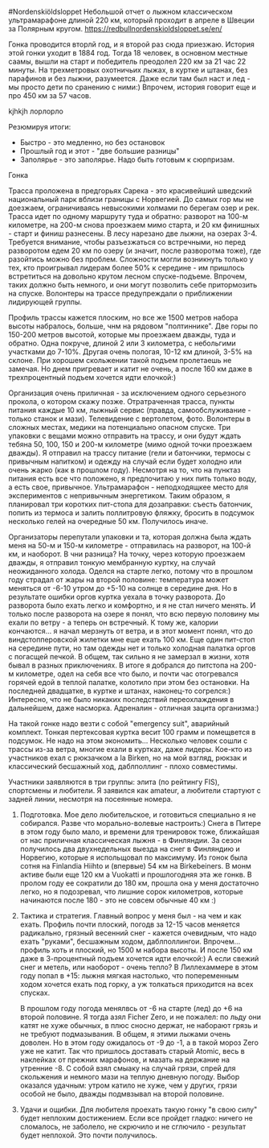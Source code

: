 #Nordenskiöldsloppet
Небольшой отчет о лыжном классическом ультрамарафоне длиной 220 км, который проходит в апреле в Швеции за Полярным кругом.
https://redbullnordenskioldsloppet.se/en/

Гонка проводится вторлй год, и я второй раз сюда приезжаю.
История этой гонки уходит в 1884 год. Тогда 18 человек, в основном местные саамы, вышли на старт и победитель преодолел 220 км за 21 час 22 минуты. На трехметровых охотничьих лыжах, в куртке и штанах, без парафинов и без лыжни, разумеется. Даже если там был наст и лед - мы просто дети по сранению с ними:) Впрочем, история говорит еще и про 450 км за 57 часов.

kjhkjh
лорлорло

Резюмируя итоги:

* Быстро - это медленно, но без остановок
* Прошлый год и этот - "две большие разницы"
* Заполярье - это заполярье. Надо быть готовым к сюрпризам.

Гонка

Трасса проложена в предгорьях Сарека - это красивейший шведский национальный парк вблизи границы с Норвегией. До самых гор мы не доезжаем, ограничиваясь невысокими холмами по берегам озер и рек. Трасса идет по одному маршруту туда и обратно: разворот на 100-м километре, на 200-м снова проезжаем мимо старта, и 20 км финишных - старт и финиш разнесены. В лесу нарезано две лыжни, на озерах 3-4. Требуется внимание, чтобы разъезжаться со встречными, но перед разворотом едем 20 км по озеру (и значит, после разворотма тоже), где разойтись можно без проблем. Сложности могли возникнуть только у тех, кто проигрывал лидерам более 50% к середине - им пришлось встретиться на довольно крутом лесном спуске-подъеме. Впрочем, таких должно быть немного, и они могут позволить себе притормозить на спуске. Волонтеры на трассе предупреждали о приближении лидирующей группы.

Профиль трассы кажется плоским, но все же 1500 метров набора высоты набралось, больше, чнм на рядовом "полтиннике". Две горы по 150-200 метров высотой, которые мы проезжаем дважды, туда и обратно. Одна покруче, длиной 2 или 3 километра, с небольгими участками до 7-10%. Другая очень пологая, 10-12 км длиной, 3-5% на склоне. При хорошем скольжении такой подъем пролетаешь не замечая. Но днем пригревает и катит не очень, а после 160 км даже в трехпроцентный подъем хочется идти елочкой:)

Организация очень приличная - за исключением одного серьезного прокола, о котором скажу позже. Отратраченная трасса, пункты питания каждые 10 км, лыжный сервис (правда, самообслуживание - только станок и мази). Телевидение с вертолетом, фото. Волонтеры в сложных местах, медики на потенциально опасном спуске. Три упаковки с вещами можно отправить на трассу, и они будут ждать тебяна 50, 100, 150 и 200-м километре (мимо одной точки проезжаем дважды). Я отправил на трассу питание (гели и батончики, термосы с привычным напитком) и одежду на случай если будет холодно или очень жарко (как в прошлом году). Несмотря на то, что на пунктаз питания есть все что положено, я предпочитаю у них пить только воду, а есть свое, привычное. Ультрамарафон - неподходящкее место для экспериментов с непривычным энергетиком. Таким образом, я планировал три коротких пит-стопа для дозаправки: съесть батончик, попить из термоса и залить поллитровую фляжку, бросить в подсумок несколько гелей на очередные 50 км. Получилось иначе.

Организаторы перепутали упаковки и та, которая должна была ждать меня на 50-м и 150-м километре - отправилась на разворот, на 100-й км, и наоборот. В чни разница? На точку, через которую проезжаем дважды, я отправил тонкую мембранную куртку, на случай неожиданного холода. Оделся на старте легко, потому что в прошлом году страдал от жары на второй половине: температура может меняться от -6-10 утром до +5-10 на солнце в середине дня. Но в результате ошибки оргов куртка уехала в точку разворота. До разворота было ехать легко и комфортно, и я не стал ничего менять. И только после разворота на озере я понял, что всю первую половину мы ехали по ветру - а теперь он встречный. К тому же, калории кончаются... я начал мерзнуть от ветра, и в этот момент понял, что до виндстопперовской жилетки мне еше ехать 100 км. Еще один пит-стоп на середине пути, но там одежды нет и только холодная палатка оргов с погасщей печкой. В общем, так сильно я не замерзал в жизни, хотя бывал в разных приключениях. В итоге я добрался до питстопа на 200-м километре, одел на себя все что было, и почти час отогревался горячей едой в теплой палатке, колотило при этом без остановки. На последней двадцатке, в куртке и  штанах, наконец-то согрелся:) Интересно, что не было никаких последствий переохлаждения в дальнейшем, даже насморка. Адреналин - отличная зацита организма:) 

На такой гонке надо везти с собой "emergency suit", аварийный комплект. Тонкая пертексовая куртка весит 100 грамм и помещвется в подсумок. Не надо на этом экономить... Несколько человек сошли с трассы из-за ветра, многие ехали в куртках, даже лидеры. Кое-кто из участников ехал с рюкзачком a la Birken, но на мой взгляд, рюкзак и классический бесшажный ход, даблполлинг - плохо совместимы.

Участники заявляются в три группы: элита (по рейтингу FIS), спортсмены и любители. Я заявился как amateur, а любители стартуют с задней линии, несмотря на посеянные номера.
 
1. Подготовка. Мое дело любительское, и готовиться специально я не собирался. Разве что морально-волевые настроить:) Снега в Питере в этом году было мало, и времени для тренировок тоже, ближайшая от нас приличная классическая лыжня - в Финляндии. За сезон получилось два двухнедельных выезда на снег в Финляндию и Норвегию, которые я испольщовал по максимуму. Из гонок была сотня на Finlandia Hiihto и (впервые) 54 км на Birkebeiners. В монм активе были еще 120 км а Vuokatti и прошлогодняя эта же гонкв. В пролом году ее сократили до 180 км, прошла она у меня достаточно легко, но я подозревал, что лишние сорок километров, которые начинаются после 180 - это не совсем обычные 40 км :)

2. Тактика и стратегия. Главный вопрос у меня был - на чем и как ехать. Профиль почти плоский, погодв за 12-15 часов меняется радикально, грязный весенний снег - кажется очевидным, что надо ехать "руками", бесшажным ходом, даблполлингои. Впрочем... профиль хоть и плоский, но 1500 м набора высоты. И после 150 км даже в 3-процентный подъем хочется идти елочкой:) А если свежий снег и метель, или наоборот - очень тепло? В Лиллехаммере в этом году попал в +15: лыжня мягкая настолько, что попеременным ходом хочется ехать под горку, а уж толкаться приходится на всех спусках. 

   В прошлом году погода менялвсь от -6 на старте (лед) до +6 на второй половине. Я тогда азял Ficher Zero, и не пожалел: по льду они катят не хуже обычных, в плюс сносно держат, не наборают грязь и не требуют подмазывания. В общем, я этими лыжами очень доволен. Но в этом году ожидалось от -9 до -1, а в такой мороз Zero уже не катит. Так что пришлось доставать старый Atomic, весь в наклейках от прежних марафонов, и мазать на держание на утренние -8. С собой взял смыаку на случай грязи, спрей для скольжения и немного мази на теплую дневную погоду. Выбор оказался удачным: утром катило не хуже, чем у других, грязи особой не было, дважды подмвзывал на второй половине.
   
  3. Удачи и ощибки. Для любителя проехать такую гонку "в свою силу" будет неплохим достижением. Если все пройдет гладко: ничего не сломалось, не заболело, не скрючило и не сглючило - результат будет неплохой. Это почти получилось.
  
